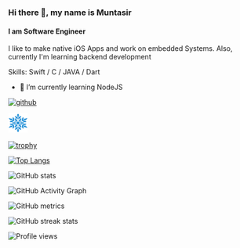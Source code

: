### Hi there 👋, my name is Muntasir
#### I am Software Engineer

I like to make native iOS Apps and work on embedded Systems. Also, currently I'm learning backend development

Skills: Swift / C / JAVA / Dart

- 🌱 I’m currently learning NodeJS 


[<img src='https://cdn.jsdelivr.net/npm/simple-icons@3.0.1/icons/github.svg' alt='github' height='40'>](https://github.com/muntasir14)  

<a href='https://archiveprogram.github.com/'><img src='https://raw.githubusercontent.com/acervenky/animated-github-badges/master/assets/acbadge.gif' width='40' height='40'></a> 

[![trophy](https://github-profile-trophy.vercel.app/?username=muntasir14)](https://github.com/ryo-ma/github-profile-trophy)

[![Top Langs](https://github-readme-stats.vercel.app/api/top-langs/?username=muntasir14)](https://github.com/anuraghazra/github-readme-stats)

![GitHub stats](https://github-readme-stats.vercel.app/api?username=muntasir14&show_icons=true&count_private=true)  

![GitHub Activity Graph](https://activity-graph.herokuapp.com/graph?username=muntasir14)  

![GitHub metrics](https://metrics.lecoq.io/muntasir14)  

![GitHub streak stats](https://streak-stats.demolab.com/?user=muntasir14)  

![Profile views](https://gpvc.arturio.dev/muntasir14)  

